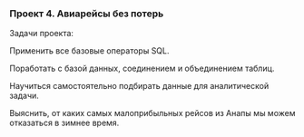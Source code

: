 ### Проект 4. Авиарейсы без потерь

Задачи проекта:

Применить все базовые операторы SQL.

Поработать с базой данных, соединением и объединением таблиц.

Научиться самостоятельно подбирать данные для аналитической задачи.

Выяснить, от каких самых малоприбыльных рейсов из Анапы мы можем отказаться в зимнее время.
